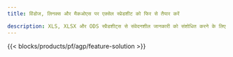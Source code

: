 ```yaml
---
title: विंडोज, लिनक्स और मैकओएस पर एक्सेल स्प्रेडशीट को फिर से तैयार करें 

description: XLS, XLSX और ODS स्प्रैडशीट्स से संवेदनशील जानकारी को संशोधित करने के लिए निःशुल्क ऐप और एपीआई
---
```

{{< blocks/products/pf/agp/feature-solution >}} 

